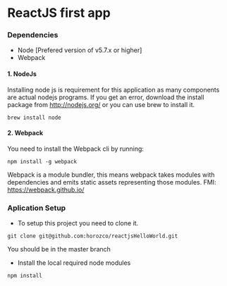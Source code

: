 # ReactJS first app

### Dependencies

* Node [Prefered version of v5.7.x or higher]
* Webpack

#### 1. NodeJs
Installing node js is requirement for this application as many components are actual nodejs programs.
If you get an error, download the install package from <http://nodejs.org/> or you can use brew to install it.
```
brew install node
```
#### 2. Webpack
You need to install the Webpack cli by running:

```
npm install -g webpack
```
Webpack is a module bundler, this means webpack takes modules with dependencies and emits static assets representing those modules. FMI: https://webpack.github.io/



### Aplication Setup
- To setup this project you need to clone it.
```
git clone git@github.com:horozco/reactjsHelloWorld.git
```
You should be in the master branch

- Install the local required node modules
```
npm install
```
